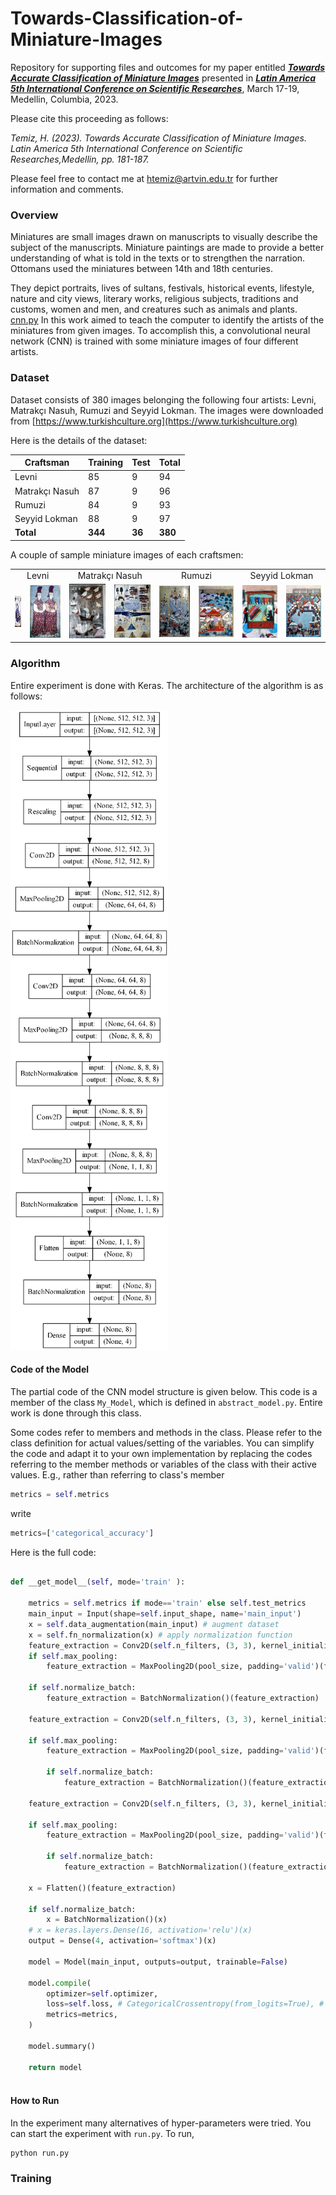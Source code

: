 # Towards-Classification-of-Miniature-Images
Repository for supporting files and outcomes for my paper entitled
___[Towards Accurate Classification of Miniature Images](https://www.amerikakongresi.org/_files/ugd/797a84_42d94c1e33d641d4a0615d9494ee582c.pdf)___
presented in 
___[Latin America 5th International Conference on Scientific Researches](https://www.amerikakongresi.org/)___, March 17-19, Medellin, Columbia, 2023.


Please cite this proceeding as follows:

*Temiz, H. (2023). Towards Accurate Classification of Miniature Images. Latin America 5th International Conference on 
Scientific Researches,Medellin, pp. 181-187.*


Please feel free to contact me at [htemiz@artvin.edu.tr](mailto:htemiz@artvin.edu.tr) for further information and comments.

### Overview
Miniatures are small images drawn on manuscripts to visually describe the subject of the manuscripts. 
Miniature paintings are made to provide a better understanding of what is told in the texts or to strengthen 
the narration. Ottomans used the miniatures between 14th and 18th centuries.

They depict portraits, lives of sultans, festivals, historical events, lifestyle, nature and city views, 
literary works, religious subjects, traditions and customs, women and men, and creatures such as animals and plants.
[cnn.py](model%2Fcnn.py)
In this work aimed to teach the computer to identify the artists of the miniatures from given images. To accomplish this, 
a convolutional neural network (CNN) is trained with some miniature images of four different artists. 

### Dataset
Dataset consists of 380 images belonging the following four artists: 
Levni, Matrakçı Nasuh, Rumuzi and Seyyid Lokman. The images were downloaded from [https://www.turkishculture.org](https://www.turkishculture.org)

Here is the details of the dataset:

|Craftsman|Training|Test|Total|
|--|--|--|--|
|Levni|85|9|94|
|Matrakçı Nasuh|87|9|96|
|Rumuzi|84|9|93|
|Seyyid Lokman|88|9|97|
|**Total**|**344**|**36**|**380**|

A couple of sample miniature images of each craftsmen:

<table>
<tr style="text-align: center;"></tr>
    <td colspan="2" style="text-align: center;">Levni</td>
    <td colspan="2" style="text-align: center;">Matrakçı Nasuh</td>
    <td colspan="2" style="text-align: center;">Rumuzi</td>
    <td colspan="2" style="text-align: center;">Seyyid Lokman</td>
<tr></tr>
    <td><img src="images/levni_01.jpg" height="50"></td>
    <td><img src="images/levni_02.jpg"></td>
    <td><img src="images/nasuh_01.jpg"></td>
    <td><img src="images/nasuh_02.jpg"></td>
    <td><img src="images/rumuzi_01.jpg"></td>
    <td><img src="images/rumuzi_02.jpg"></td>
    <td><img src="images/lokman_01.jpg"></td>
    <td><img src="images/lokman_02.jpg"></td>
<tr></tr>
</table>


### Algorithm
Entire experiment is done with Keras. The architecture of the algorithm is as follows:

![ ](images/cnn.png)

#### Code of the Model
The partial code of the CNN model structure is given below. This code is a member of the class `My_Model`, which is 
defined in `abstract_model.py`. Entire work is done through this class.

Some codes refer to members and methods in the class. Please refer to the class definition for actual values/setting of the 
variables.  You can simplify the code and adapt it to your own implementation by replacing the codes referring to the 
member methods or variables of the class with their active values. E.g., rather than referring to class's member

```python
metrics = self.metrics 
```

write


```python
metrics=['categorical_accuracy']
```

Here is the full code:

```python

def __get_model__(self, mode='train' ):
    
    metrics = self.metrics if mode=='train' else self.test_metrics
    main_input = Input(shape=self.input_shape, name='main_input')
    x = self.data_augmentation(main_input) # augment dataset
    x = self.fn_normalization(x) # apply normalization function
    feature_extraction = Conv2D(self.n_filters, (3, 3), kernel_initializer='glorot_uniform', activation=self.activation, padding='same')(x)
    if self.max_pooling:
        feature_extraction = MaxPooling2D(pool_size, padding='valid')(feature_extraction)# feature_extraction = Conv2D(self.n_filters, (3, 3), kernel_initializer='glorot_uniform', activation=self.activation, padding='same')(feature_extraction)
    
    if self.normalize_batch:
        feature_extraction = BatchNormalization()(feature_extraction)
    
    feature_extraction = Conv2D(self.n_filters, (3, 3), kernel_initializer='glorot_uniform', activation=self.activation, padding='same')(feature_extraction)
    
    if self.max_pooling:
        feature_extraction = MaxPooling2D(pool_size, padding='valid')(feature_extraction)
    
        if self.normalize_batch:
            feature_extraction = BatchNormalization()(feature_extraction)
    
    feature_extraction = Conv2D(self.n_filters, (3, 3), kernel_initializer='glorot_uniform', activation=self.activation, padding='same')(feature_extraction)
    
    if self.max_pooling:
        feature_extraction = MaxPooling2D(pool_size, padding='valid')(feature_extraction)
    
        if self.normalize_batch:
            feature_extraction = BatchNormalization()(feature_extraction)
    
    x = Flatten()(feature_extraction)
    
    if self.normalize_batch:
        x = BatchNormalization()(x)
    # x = keras.layers.Dense(16, activation='relu')(x)
    output = Dense(4, activation='softmax')(x)
    
    model = Model(main_input, outputs=output, trainable=False)
    
    model.compile(
        optimizer=self.optimizer,
        loss=self.loss, # CategoricalCrossentropy(from_logits=True), #
        metrics=metrics,
    )
    
    model.summary()
    
    return model
        
```

#### How to Run
In the experiment many alternatives of hyper-parameters were tried. You can start the experiment with `run.py`. To run,  
```shell
python run.py
```


### Training









